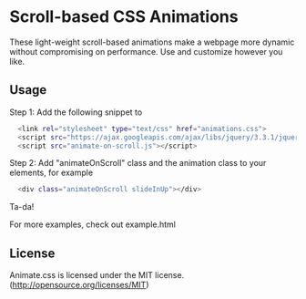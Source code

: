 # Scroll-based CSS Animations
These light-weight scroll-based animations make a webpage more dynamic without compromising on performance. Use and customize however you like. 

## Usage
Step 1: Add the following snippet to <head>
  
```bash
  <link rel="stylesheet" type="text/css" href="animations.css">
  <script src="https://ajax.googleapis.com/ajax/libs/jquery/3.3.1/jquery.min.js"></script>
  <script src="animate-on-scroll.js"></script>
```

Step 2: Add "animateOnScroll" class and the animation class to your elements, for example

```bash
  <div class="animateOnScroll slideInUp"></div>
```

Ta-da!

For more examples, check out example.html

## License
Animate.css is licensed under the MIT license. (http://opensource.org/licenses/MIT)
